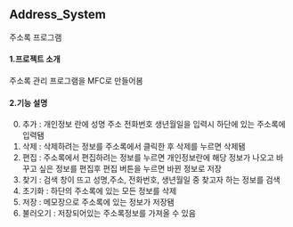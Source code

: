 ## Address_System
주소록 프로그램

#### 1.프로젝트 소개
주소록 관리 프로그램을 MFC로 만들어봄
  
#### 2.기능 설명
  0. 추가 : 개인정보 란에 성명 주소 전화번호 생년월일을 입력시 하단에 있는 주소록에 입력됌
  1. 삭제 : 삭제하려는 정보를 주소록에서 클릭한 후 삭제를 누르면 삭제됌
  2. 편집 : 주소록에서 편집하려는 정보를 누르면 개인정보란에 해당 정보가 나오고 바꾸고 싶은 정보를 편집후 편집 버튼을 누르면 바뀐 정보로 저장
  3. 찾기 : 검색 창이 뜨고 성명,주소, 전화번호, 생년월일 중 찾고자 하는 정보를 검색
  4. 초기화 : 하단의 주소록에 있는 모든 정보를 삭제
  5. 저장 : 메모장으로 주소록에 있는 정보가 저장됌
  6. 불러오기 : 저장되어있는 주소록정보를 가져올 수 있음

